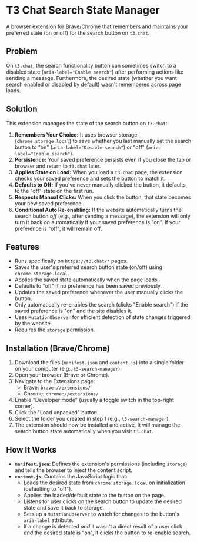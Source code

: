 # T3 Chat Search State Manager

A browser extension for Brave/Chrome that remembers and maintains your preferred state (on or off) for the search button on `t3.chat`.

## Problem

On `t3.chat`, the search functionality button can sometimes switch to a disabled state (`aria-label="Enable search"`) after performing actions like sending a message. Furthermore, the desired state (whether you want search enabled or disabled by default) wasn't remembered across page loads.

## Solution

This extension manages the state of the search button on `t3.chat`:

1.  **Remembers Your Choice:** It uses browser storage (`chrome.storage.local`) to save whether you last manually set the search button to "on" (`aria-label="Disable search"`) or "off" (`aria-label="Enable search"`).
2.  **Persistence:** Your saved preference persists even if you close the tab or browser and return to `t3.chat` later.
3.  **Applies State on Load:** When you load a `t3.chat` page, the extension checks your saved preference and sets the button to match it.
4.  **Defaults to Off:** If you've never manually clicked the button, it defaults to the "off" state on the first run.
5.  **Respects Manual Clicks:** When you click the button, that state becomes your new saved preference.
6.  **Conditional Auto Re-enabling:** If the website automatically turns the search button *off* (e.g., after sending a message), the extension will only turn it back *on* automatically if your saved preference is "on". If your preference is "off", it will remain off.

## Features

*   Runs specifically on `https://t3.chat/*` pages.
*   Saves the user's preferred search button state (on/off) using `chrome.storage.local`.
*   Applies the saved state automatically when the page loads.
*   Defaults to "off" if no preference has been saved previously.
*   Updates the saved preference whenever the user manually clicks the button.
*   Only automatically re-enables the search (clicks "Enable search") if the saved preference is "on" and the site disables it.
*   Uses `MutationObserver` for efficient detection of state changes triggered by the website.
*   Requires the `storage` permission.

## Installation (Brave/Chrome)

1.  Download the files (`manifest.json` and `content.js`) into a single folder on your computer (e.g., `t3-search-manager`).
2.  Open your browser (Brave or Chrome).
3.  Navigate to the Extensions page:
    *   Brave: `brave://extensions/`
    *   Chrome: `chrome://extensions/`
4.  Enable "Developer mode" (usually a toggle switch in the top-right corner).
5.  Click the "Load unpacked" button.
6.  Select the folder you created in step 1 (e.g., `t3-search-manager`).
7.  The extension should now be installed and active. It will manage the search button state automatically when you visit `t3.chat`.

## How It Works

*   **`manifest.json`**: Defines the extension's permissions (including `storage`) and tells the browser to inject the content script.
*   **`content.js`**: Contains the JavaScript logic that:
    *   Loads the desired state from `chrome.storage.local` on initialization (defaulting to "off").
    *   Applies the loaded/default state to the button on the page.
    *   Listens for user clicks on the search button to update the desired state and save it back to storage.
    *   Sets up a `MutationObserver` to watch for changes to the button's `aria-label` attribute.
    *   If a change is detected *and* it wasn't a direct result of a user click *and* the desired state is "on", it clicks the button to re-enable search.
